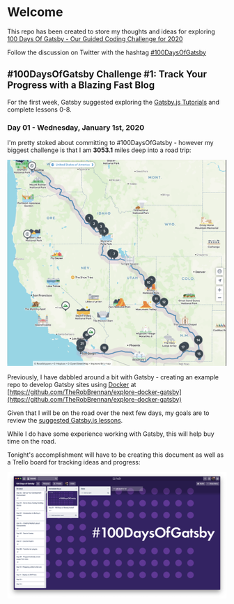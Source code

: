 # Welcome

This repo has been created to store my thoughts and ideas for exploring [100 Days Of Gatsby - Our Guided Coding Challenge for 2020](https://www.gatsbyjs.org/blog/100days/)

Follow the discussion on Twitter with the hashtag [#100DaysOfGatsby](https://twitter.com/search?q=%23100DaysOfGatsby)

## #100DaysOfGatsby Challenge #1: Track Your Progress with a Blazing Fast Blog

For the first week, Gatsby suggested exploring the [Gatsby.js Tutorials](https://www.gatsbyjs.org/tutorial/) and complete lessons 0-8.

### Day 01 - Wednesday, January 1st, 2020

I'm pretty stoked about committing to #100DaysOfGatsby - however my biggest challenge is that I am **3053.1** miles deep into a road trip:

![images/2020.01.01-route.png](images/2020.01.01-route.png)

Previously, I have dabbled around a bit with Gatsby - creating an example repo to develop Gatsby sites using [Docker](https://www.docker.com/) at [https://github.com/TheRobBrennan/explore-docker-gatsby](https://github.com/TheRobBrennan/explore-docker-gatsby)

Given that I will be on the road over the next few days, my goals are to review the [suggested Gatsby.js lessons](https://www.gatsbyjs.org/tutorial/).

While I do have some experience working with Gatsby, this will help buy time on the road.

Tonight's accomplishment will have to be creating this document as well as a Trello board for tracking ideas and progress:

![images/2020.01.01-trello-board.png](images/2020.01.01-trello-board.png)
